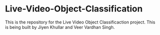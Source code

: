 # Live-Video-Object-Classification
This is the repository for the Live Video Object Classificaction project.
This is being built by Jiyen Khullar and Veer Vardhan Singh.
